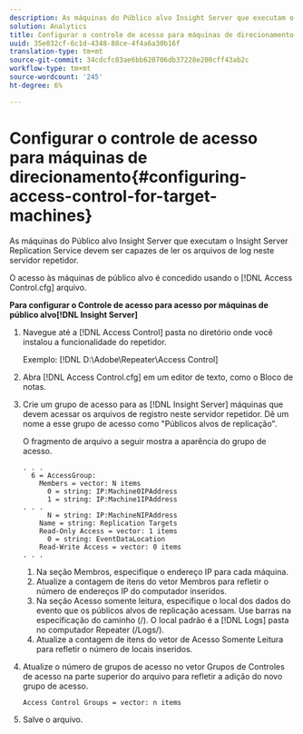 ```yaml
---
description: As máquinas do Público alvo Insight Server que executam o Insight Server Replication Service devem ser capazes de ler os arquivos de log neste servidor repetidor.
solution: Analytics
title: Configurar o controle de acesso para máquinas de direcionamento
uuid: 35e032cf-6c1d-4348-88ce-4f4a6a30b16f
translation-type: tm+mt
source-git-commit: 34cdcfc83ae6bb620706db37228e200cff43ab2c
workflow-type: tm+mt
source-wordcount: '245'
ht-degree: 6%

---
```



# Configurar o controle de acesso para máquinas de direcionamento{#configuring-access-control-for-target-machines}

As máquinas do Público alvo Insight Server que executam o Insight Server Replication Service devem ser capazes de ler os arquivos de log neste servidor repetidor.

O acesso às máquinas de público alvo é concedido usando o [!DNL Access Control.cfg] arquivo.

**Para configurar o Controle de acesso para acesso por máquinas de público alvo[!DNL Insight Server]**

1. Navegue até a [!DNL Access Control] pasta no diretório onde você instalou a funcionalidade do repetidor.

   Exemplo: [!DNL D:\Adobe\Repeater\Access Control]

1. Abra [!DNL Access Control.cfg] em um editor de texto, como o Bloco de notas.
1. Crie um grupo de acesso para as [!DNL Insight Server] máquinas que devem acessar os arquivos de registro neste servidor repetidor. Dê um nome a esse grupo de acesso como &quot;Públicos alvos de replicação&quot;.

   O fragmento de arquivo a seguir mostra a aparência do grupo de acesso.

   ```
   . . . 
     6 = AccessGroup: 
       Members = vector: N items 
         0 = string: IP:Machine0IPAddress 
         1 = string: IP:Machine1IPAddress 
   . . . 
         N = string: IP:MachineNIPAddress 
       Name = string: Replication Targets 
       Read-Only Access = vector: 1 items 
         0 = string: EventDataLocation 
       Read-Write Access = vector: 0 items 
   . . .
   ```

   1. Na seção Membros, especifique o endereço IP para cada máquina.
   1. Atualize a contagem de itens do vetor Membros para refletir o número de endereços IP do computador inseridos.
   1. Na seção Acesso somente leitura, especifique o local dos dados do evento que os públicos alvos de replicação acessam. Use barras na especificação do caminho (/). O local padrão é a [!DNL Logs] pasta no computador Repeater (/Logs/).
   1. Atualize a contagem de itens do vetor de Acesso Somente Leitura para refletir o número de locais inseridos.

1. Atualize o número de grupos de acesso no vetor Grupos de Controles de acesso na parte superior do arquivo para refletir a adição do novo grupo de acesso.

   ```
   Access Control Groups = vector: n items
   ```

1. Salve o arquivo.
